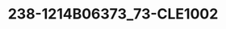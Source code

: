 ---
title: 238-1214B06373_73-CLE1002
image: 238-1214B06373_73-CLE1002.jpg
brand: sposo
layout: vestito
---